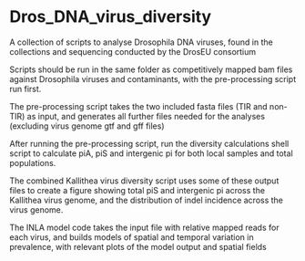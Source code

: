 # Dros_DNA_virus_diversity

A collection of scripts to analyse Drosophila DNA viruses, found in the collections and sequencing conducted by the DrosEU consortium

Scripts should be run in the same folder as competitively mapped bam files against Drosophila viruses and contaminants, with the pre-processing script run first. 

The pre-processing script takes the two included fasta files (TIR and non-TIR) as input, and generates all further files needed for the analyses (excluding virus genome gtf and gff files)

After running the pre-processing script, run the diversity calculations shell script to calculate piA, piS and intergenic pi for both local samples and total populations.

The combined Kallithea virus diversity script uses some of these output files to create a figure showing total piS and intergenic pi across the Kallithea virus genome, and the distribution of indel incidence across the virus genome. 

The INLA model code takes the input file with relative mapped reads for each virus, and builds models of spatial and temporal variation in prevalence, with relevant plots of the model output and spatial fields

